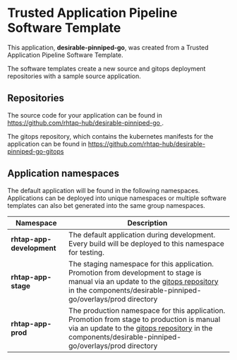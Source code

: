 # Trusted Application Pipeline Software Template

This application, **desirable-pinniped-go**, was created from a Trusted Application Pipeline Software Template.

The software templates create a new source and gitops deployment repositories with a sample source application. 

## Repositories

The source code for your application can be found in [https://github.com/rhtap-hub/desirable-pinniped-go ](https://github.com/rhtap-hub/desirable-pinniped-go ).
 
The gitops repository, which contains the kubernetes manifests for the application can be found in 
[https://github.com/rhtap-hub/desirable-pinniped-go-gitops ](https://github.com/rhtap-hub/desirable-pinniped-go-gitops ) 

## Application namespaces 

The default application will be found in the following namespaces. Applications can be deployed into unique namespaces or multiple software templates can also bet generated into the same group namespaces.  

|  Namespace   |  Description   |  
| -------- | -------- |   
| **rhtap-app-development** | The default application during development. Every build will be deployed to this namespace for testing. | 
| **rhtap-app-stage** | The staging namespace for this application. Promotion from development to stage is manual via an update to the [gitops repository](https://github.com/rhtap-hub/desirable-pinniped-go-gitops ) in the components/desirable-pinniped-go/overlays/prod directory |  
| **rhtap-app-prod** | The production namespace for this application. Promotion from stage to production is manual via an update to the [gitops repository](https://github.com/rhtap-hub/desirable-pinniped-go-gitops ) in the components/desirable-pinniped-go/overlays/prod directory | 